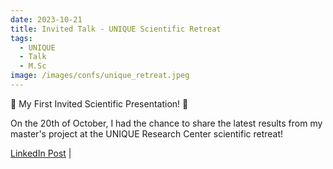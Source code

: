 ```yaml
---
date: 2023-10-21 
title: Invited Talk - UNIQUE Scientific Retreat
tags:
  - UNIQUE
  - Talk
  - M.Sc
image: /images/confs/unique_retreat.jpeg
---
```

 🌟 My First Invited Scientific Presentation! 🌟
 
 On the 20th of October, I had the chance to share the latest results from my master's project at the UNIQUE Research Center scientific retreat! 

[LinkedIn Post](https://www.linkedin.com/feed/update/urn:li:activity:7125119224963829761/) |
